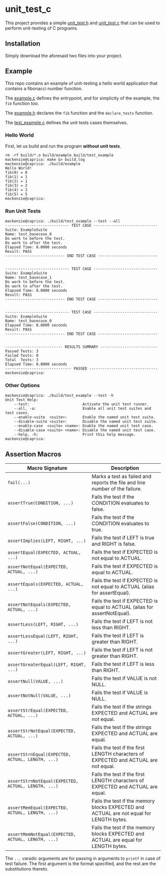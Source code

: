 # unit_test_c

This project provides a simple [unit_test.h](src/unit_test.h) and [unit_test.c](src/unit_test.c) that can be used to perform unit-testing of C programs.

## Installation

Simply download the aforesaid two files into your project.

## Example

This repo contains an example of unit-testing a hello world application that contains a fibonacci number function.

The [example.c](src/example.c) defines the entrypoint, and for simplicity of the example, the `fib` function too.

The [example.h](src/example.h) declares the `fib` function and the `declare_tests` function.

The [test_example.c](tests/test_example.c) defines the unit tests cases themselves.

### Hello World

First, let us build and run the program **without unit tests**.

```
rm -rf build/*.o build/example build/test_example
mackenzie@caprica: make &> build.log
mackenzie@caprica: ./build/example
Hello World!
fib(0) = 0
fib(1) = 1
fib(2) = 1
fib(3) = 2
fib(4) = 3
fib(5) = 5
mackenzie@caprica:
```

### Run Unit Tests

```
mackenzie@caprica: ./build/test_example --test --all
----------------------------- TEST CASE -----------------------------
Suite: ExampleSuite
Name: test_basecase_0
Do work to before the test.
Do work to after the test.
Elapsed Time: 0.0000 seconds
Result: PASS
--------------------------- END TEST CASE ---------------------------


----------------------------- TEST CASE -----------------------------
Suite: ExampleSuite
Name: test_basecase_1
Do work to before the test.
Do work to after the test.
Elapsed Time: 0.0000 seconds
Result: PASS
--------------------------- END TEST CASE ---------------------------


----------------------------- TEST CASE -----------------------------
Suite: ExampleSuite
Name: test_basecase_0
Elapsed Time: 0.0000 seconds
Result: PASS
--------------------------- END TEST CASE ---------------------------


-------------------------- RESULTS SUMMARY --------------------------
Passed Tests: 3
Failed Tests: 0
Total  Tests: 3
Elapsed Time: 0.0000 seconds
------------------------------ PASSED -------------------------------
mackenzie@caprica:
```

### Other Options

```
mackenzie@caprica: ./build/test_example --test -h
Unit Test Help:
    --test:                        Activate the unit test runner.
    --all, -a:                     Enable all unit test suites and test cases.
    --enable-suite  <suite>:       Enable the named unit test suite.
    --disable-suite <suite>:       Disable the named unit test suite.
    --enable-case  <suite> <name>: Enable the named unit test case.
    --disable-case <suite> <name>: Disable the named unit test case.
    --help, -h:                    Print this help message.
mackenzie@caprica:
```

## Assertion Macros

| Macro Signature                                     | Description                                                                             |
|-----------------------------------------------------|-----------------------------------------------------------------------------------------|
| `fail(...)`                                         | Marks a test as failed and reports the file and line number of the failure.             |
| `assertTrue(CONDITION, ...)`                        | Fails the test if the CONDITION evaluates to false.                                     |
| `assertFalse(CONDITION, ...)`                       | Fails the test if the CONDITION evaluates to true.                                      |
| `assertImplies(LEFT, RIGHT, ...)`                   | Fails the test if LEFT is true and RIGHT is false.                                      |
| `assertEqual(EXPECTED, ACTUAL, ...)`                | Fails the test if EXPECTED is not equal to ACTUAL.                                      |
| `assertNotEqual(EXPECTED, ACTUAL, ...)`             | Fails the test if EXPECTED is equal to ACTUAL.                                          |
| `assertEquals(EXPECTED, ACTUAL, ...)`               | Fails the test if EXPECTED is not equal to ACTUAL (alias for assertEqual).              |
| `assertNotEquals(EXPECTED, ACTUAL, ...)`            | Fails the test if EXPECTED is equal to ACTUAL (alias for assertNotEqual).               |
| `assertLess(LEFT, RIGHT, ...)`                      | Fails the test if LEFT is not less than RIGHT.                                          |
| `assertLessEqual(LEFT, RIGHT, ...)`                 | Fails the test if LEFT is greater than RIGHT.                                           |
| `assertGreater(LEFT, RIGHT, ...)`                   | Fails the test if LEFT is not greater than RIGHT.                                       |
| `assertGreaterEqual(LEFT, RIGHT, ...)`              | Fails the test if LEFT is less than RIGHT.                                              |
| `assertNull(VALUE, ...)`                            | Fails the test if VALUE is not NULL.                                                    |
| `assertNotNull(VALUE, ...)`                         | Fails the test if VALUE is NULL.                                                        |
| `assertStrEqual(EXPECTED, ACTUAL, ...)`             | Fails the test if the strings EXPECTED and ACTUAL are not equal.                        |
| `assertStrNotEqual(EXPECTED, ACTUAL, ...)`          | Fails the test if the strings EXPECTED and ACTUAL are equal.                            |
| `assertStrnEqual(EXPECTED, ACTUAL, LENGTH, ...)`    | Fails the test if the first LENGTH characters of EXPECTED and ACTUAL are not equal.     |
| `assertStrnNotEqual(EXPECTED, ACTUAL, LENGTH, ...)` | Fails the test if the first LENGTH characters of EXPECTED and ACTUAL are equal.         |
| `assertMemEqual(EXPECTED, ACTUAL, LENGTH, ...)`     | Fails the test if the memory blocks EXPECTED and ACTUAL are not equal for LENGTH bytes. |
| `assertMemNotEqual(EXPECTED, ACTUAL, LENGTH, ...)`  | Fails the test if the memory blocks EXPECTED and ACTUAL are equal for LENGTH bytes.     |

The `...` varadic arguments are for passing in arguments to `printf` in case of test failure.
The first argument is the format specified, and the rest are the substitutions thereto.


